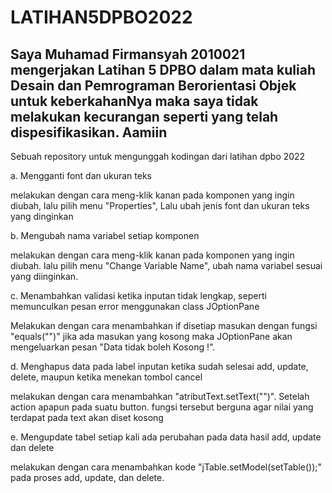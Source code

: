 # LATIHAN5DPBO2022

## Saya Muhamad Firmansyah 2010021 mengerjakan Latihan 5 DPBO dalam mata kuliah Desain dan Pemrograman Berorientasi Objek untuk keberkahanNya maka saya tidak melakukan kecurangan seperti yang telah dispesifikasikan. Aamiin

Sebuah repository untuk mengunggah kodingan dari latihan dpbo 2022

a. Mengganti font dan ukuran teks 

   melakukan dengan cara meng-klik kanan pada komponen yang ingin diubah, lalu pilih menu "Properties", Lalu ubah jenis font dan ukuran teks yang dinginkan 
   
b. Mengubah nama variabel setiap komponen 

   melakukan dengan cara meng-klik kanan pada komponen yang ingin diubah. lalu pilih menu "Change Variable Name", ubah nama variabel sesuai yang diinginkan. 
   
c. Menambahkan validasi ketika inputan tidak lengkap, seperti memunculkan pesan error menggunakan class JOptionPane

   Melakukan dengan cara menambahkan if disetiap masukan dengan fungsi "equals("")" jika ada masukan yang kosong  maka JOptionPane akan mengeluarkan pesan "Data tidak 
   boleh Kosong !". 
   
d. Menghapus data pada label inputan ketika sudah selesai add, update, delete, maupun ketika menekan tombol cancel 

   melakukan dengan cara menambahkan "atributText.setText("")". Setelah action apapun pada suatu button. fungsi tersebut berguna agar nilai yang terdapat pada text akan
   diset kosong 
  
e. Mengupdate tabel setiap kali ada perubahan pada data hasil add, update dan delete 

   melakukan dengan cara menambahkan kode "jTable.setModel(setTable());" pada proses add, update, dan delete.

